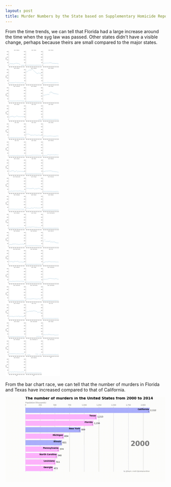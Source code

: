 ```yaml
---
layout: post
title: Murder Numbers by the State based on Supplementary Homicide Report
---
```


From the time trends, we can tell that Florida had a large increase around the time when the syg law was passed. Other states didn't have a visible change, perhaps because theirs are small compared to the major states.

![Murder Rate](/images/shr.jpg "Murder Rate")

From the bar chart race, we can tell that the number of murders in Florida and Texas have increased compared to that of California.

![Murder Rate Race](/images/murder.gif "Murder Rate")
